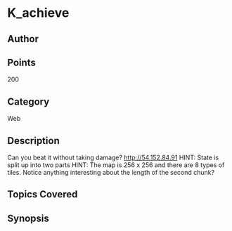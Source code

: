# K_achieve

## Author

## Points
200
## Category
Web
## Description
Can you beat it without taking damage?
http://54.152.84.91
HINT: State is split up into two parts
HINT: The map is 256 x 256 and there are 8 types of tiles. Notice anything interesting about the length of the second chunk?
## Topics Covered

## Synopsis

